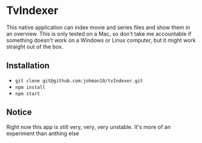 # TvIndexer
This native application can index movie and series files and show them in an overview.
This is only tested on a Mac, so don't take me accountable if something doesn't work on a Windows or Linux computer, but it might work straight out of the box.

## Installation
 - `git clone git@github.com:johman10/tvIndexer.git`
 - `npm install`
 - `npm start`

## Notice
Right now this app is still very, very, very unstable. It's more of an experiment than anthing else
